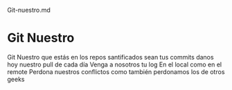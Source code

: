 Git-nuestro.md	
# Git Nuestro
Git Nuestro que estás en los repos
santificados sean tus commits
danos hoy nuestro pull de cada día
Venga a nosotros tu log
En el local como en el remote
Perdona nuestros conflictos
como también perdonamos los de otros geeks


